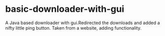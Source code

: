 # basic-downloader-with-gui
A Java based downloader with gui.Redirected the downloads and added a nifty little ping button. 
Taken from a website, adding functionality.
